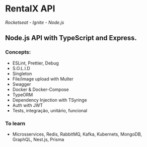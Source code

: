 # RentalX API
<i>Rocketseat - Ignite - Node.js</i>

## Node.js API with TypeScript and Express.

### Concepts:
* ESLint, Prettier, Debug
* S.O.L.I.D
* Singleton
* File/image upload with Multer
* Swagger
* Docker & Docker-Compose
* TypeORM
* Dependency Injection with TSyringe
* Auth with JWT
* Tests, integração, unitário, funcional

### To learn
* Microsservices, Redis, RabbitMQ, Kafka, Kubernets, MongoDB, GraphQL, Nest.js, Prisma